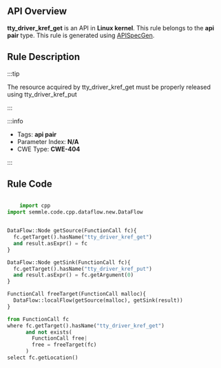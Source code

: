---
---


## API Overview
**tty_driver_kref_get** is an API in **Linux kernel**. This rule belongs to the **api pair** type. This rule is generated using [APISpecGen](../../tools/APISpecGen).
## Rule Description

:::tip

The resource acquired by tty_driver_kref_get must be properly released using tty_driver_kref_put

:::

:::info

- Tags: **api pair**
- Parameter Index: **N/A**
- CWE Type: **CWE-404**

:::

## Rule Code
```python

    import cpp
import semmle.code.cpp.dataflow.new.DataFlow


DataFlow::Node getSource(FunctionCall fc){
  fc.getTarget().hasName("tty_driver_kref_get")
  and result.asExpr() = fc
}

DataFlow::Node getSink(FunctionCall fc){
  fc.getTarget().hasName("tty_driver_kref_put")
  and result.asExpr() = fc.getArgument(0)
}

FunctionCall freeTarget(FunctionCall malloc){
  DataFlow::localFlow(getSource(malloc), getSink(result))
}

from FunctionCall fc
where fc.getTarget().hasName("tty_driver_kref_get")
      and not exists(
        FunctionCall free| 
        free = freeTarget(fc)
      )
select fc.getLocation()

    
```